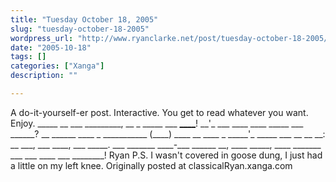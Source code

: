```yaml
---
title: "Tuesday October 18, 2005"
slug: "tuesday-october-18-2005"
wordpress_url: "http://www.ryanclarke.net/post/tuesday-october-18-2005/"
date: "2005-10-18"
tags: []
categories: ["Xanga"]
description: ""

---
```


A do-it-yourself-er post. Interactive. You get to read whatever you want. Enjoy.
 \_\_\_\_\_ \_\_ \_\_\_ \_\_\_\_\_\_\_\_\_, \_\_ \_ \_\_\_\_\_ \_\_\_ [\_\_\_\_](http://www.ryanclarke.net/images/error_doc.gif)! \_\_'\_ \_\_\_ \_\_\_\_ \_\_\_\_ \_\_\_\_\_ \_\_\_ \_\_\_\_\_\_? \_\_ \_\_\_\_\_\_ \_\_\_\_ \_ \_\_\_\_\_\_\_\_\_\_\_ (\_\_\_\_) \_\_\_\_ \_\_ \_\_\_\_ \_ \_\_\_\_\_'\_ \_\_\_\_\_ \_\_\_ \_\_ \_\_ \_\_: \_\_ \_\_\_, \_\_\_ \_\_\_\_, \_\_\_ \_\_\_\_\_. \_\_\_ \_\_\_\_\_\_\_ \_\_\_\_-\_\_\_ \_\_\_\_\_\_ \_\_, \_\_\_\_ \_\_\_\_\_, \_\_\_\_ \_\_\_\_\_\_\_ \_\_\_ \_\_\_ \_\_\_\_ \_\_\_ \_\_\_\_\_\_\_\_!
 Ryan
 P.S. I wasn't covered in goose dung, I just had a little on my left knee.
Originally posted at classicalRyan.xanga.com
